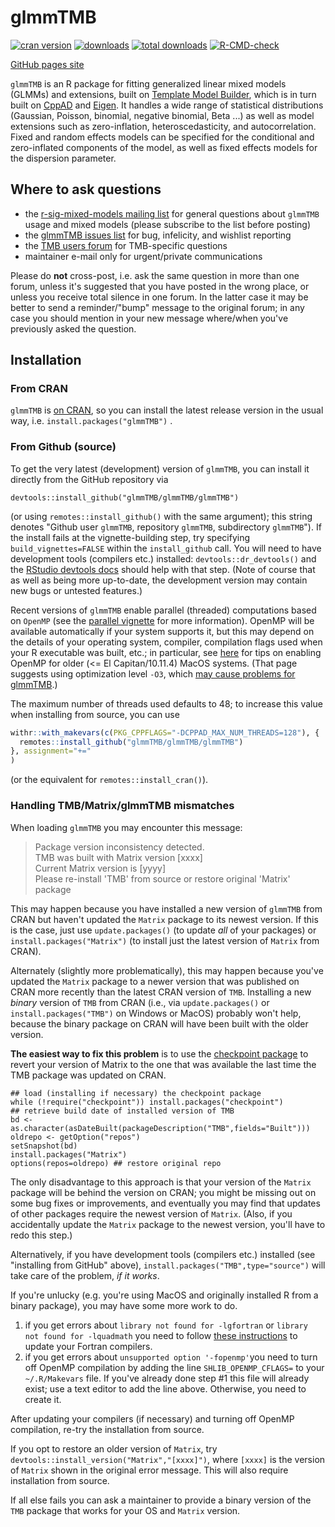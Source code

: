# glmmTMB

[![cran version](http://www.r-pkg.org/badges/version/glmmTMB)](https://cran.r-project.org/package=glmmTMB)
[![downloads](http://cranlogs.r-pkg.org/badges/glmmTMB)](http://cranlogs.r-pkg.org/badges/glmmTMB)
[![total downloads](http://cranlogs.r-pkg.org/badges/grand-total/glmmTMB)](http://cranlogs.r-pkg.org/badges/grand-total/glmmTMB)
[![R-CMD-check](https://github.com/glmmTMB/glmmTMB/workflows/R-CMD-check/badge.svg)](https://github.com/glmmTMB/glmmTMB/actions)

[GitHub pages site](https://glmmTMB.github.io/glmmTMB/)

`glmmTMB` is an R package for fitting generalized linear mixed models (GLMMs) and extensions, built on [Template Model Builder](https://github.com/kaskr/adcomp), which is in turn built on [CppAD](https://www.coin-or.org/CppAD/) and [Eigen](eigen.tuxfamily.org/). It handles a wide range of statistical distributions (Gaussian, Poisson, binomial, negative binomial, Beta ...) as well as model extensions such as zero-inflation, heteroscedasticity, and autocorrelation. Fixed and random effects models can be specified for the conditional and zero-inflated components of the model, as well as fixed effects models for the dispersion parameter.

## Where to ask questions

- the [r-sig-mixed-models mailing list](https://stat.ethz.ch/mailman/listinfo/r-sig-mixed-models) for general questions about `glmmTMB` usage and mixed models (please subscribe to the list before posting)
- the [glmmTMB issues list](https://github.com/glmmTMB/glmmTMB/issues) for bug, infelicity, and wishlist reporting
- the [TMB users forum](https://groups.google.com/forum/#!forum/tmb-users) for TMB-specific questions
- maintainer e-mail only for urgent/private communications

Please do **not** cross-post, i.e. ask the same question in more than one forum, unless it's suggested that you have posted in the wrong place, or unless you receive total silence in one forum. In the latter case it may be better to send a reminder/"bump" message to the original forum; in any case you should mention in your new message where/when you've previously asked the question.

## Installation 

### From CRAN

`glmmTMB` is [on CRAN](https://CRAN.R-project.org/package=glmmTMB), so you can install the latest release version in the usual way, i.e. `install.packages("glmmTMB")` .

### From Github (source)

To get the very latest (development) version of `glmmTMB`, you can install it 
directly from the GitHub repository via
```
devtools::install_github("glmmTMB/glmmTMB/glmmTMB")
```
(or using `remotes::install_github()` with the same argument); this string denotes "Github user `glmmTMB`, repository `glmmTMB`, subdirectory `glmmTMB`"). If the install fails at the vignette-building step, try specifying `build_vignettes=FALSE` within the `install_github` call. You will need to have development tools (compilers etc.) installed: `devtools::dr_devtools()` and the [RStudio devtools docs](https://www.rstudio.com/products/rpackages/devtools/) should help with that step. (Note of course that as well as being more up-to-date, the development version may contain new bugs or untested features.)

Recent versions of `glmmTMB` enable parallel (threaded) computations based on `OpenMP` (see the [parallel vignette](glmmTMB/vignettes/parallel.Rmd) for more information). OpenMP will be available automatically if your system supports it, but this may depend on the details of your operating system, compiler, compilation flags used when your R executable was built, etc.; in particular, see [here](https://github.com/Rdatatable/data.table/wiki/Installation#openmp-enabled-compiler-for-mac) for tips on enabling OpenMP for older (<= El Capitan/10.11.4) MacOS systems. (That page suggests using optimization level `-O3`, which [may cause problems for glmmTMB](https://github.com/glmmTMB/glmmTMB/issues/297).)

The maximum number of threads used defaults to 48; to increase this value when installing from source, you can use

```r
withr::with_makevars(c(PKG_CPPFLAGS="-DCPPAD_MAX_NUM_THREADS=128"), {
  remotes::install_github("glmmTMB/glmmTMB/glmmTMB")
}, assignment="+="
)
```
(or the equivalent for `remotes::install_cran()`).

### Handling TMB/Matrix/glmmTMB mismatches

When loading `glmmTMB` you may encounter this message:

> Package version inconsistency detected.<br>
> TMB was built with Matrix version [xxxx]<br>
> Current Matrix version is [yyyy]<br>
> Please re-install 'TMB' from source or restore original 'Matrix' package

This may happen because you have installed a new version of `glmmTMB` from CRAN but haven't updated the `Matrix` package to its newest version. If this is the case, just use `update.packages()` (to update *all* of your packages) or `install.packages("Matrix")` (to install just the latest version of `Matrix` from CRAN).

Alternately (slightly more problematically), this may happen because you've updated the `Matrix` package to a newer version that was published on CRAN more recently than the latest CRAN version of `TMB`. Installing a new *binary* version of `TMB` from CRAN (i.e., via `update.packages()` or `install.packages("TMB")` on Windows or MacOS) probably won't help, because the binary package on CRAN will have been built with the older version.

**The easiest way to fix this problem** is to use the [checkpoint package]( https://CRAN.R-project.org/package=checkpoint) to revert your version of Matrix to the one that was available the last time the TMB package was updated on CRAN.

```
## load (installing if necessary) the checkpoint package
while (!require("checkpoint")) install.packages("checkpoint")
## retrieve build date of installed version of TMB
bd <- as.character(asDateBuilt(packageDescription("TMB",fields="Built")))
oldrepo <- getOption("repos")
setSnapshot(bd)
install.packages("Matrix")
options(repos=oldrepo) ## restore original repo
```

The only disadvantage to this approach is that your version of the `Matrix` package will be behind the version on CRAN; you might be missing out on some bug fixes or improvements, and eventually you may find that updates of other packages require the newest version of `Matrix`. (Also, if you accidentally update the `Matrix` package to the newest version, you'll have to redo this step.)

Alternatively, if you have development tools (compilers etc.) installed (see "installing from GitHub" above), `install.packages("TMB",type="source")` will take care of the problem, *if it works*.

If you're unlucky (e.g. you're using MacOS and originally installed R from a binary package), you may have some more work to do.

1. if you get errors about `library not found for -lgfortran` or `library not found for -lquadmath` you need to follow [these instructions](https://thecoatlessprofessor.com/programming/rcpp-rcpparmadillo-and-os-x-mavericks--lgfortran-and--lquadmath-error/) to update your Fortran compilers.
2. if you get errors about `unsupported option '-fopenmp'`you need to turn off OpenMP compilation by adding the line `SHLIB_OPENMP_CFLAGS=` to your `~/.R/Makevars` file. If you've already done step #1 this file will already exist; use a text editor to add the line above. Otherwise, you need to create it.

After updating your compilers (if necessary) and turning off OpenMP compilation, re-try the installation from source.

If you opt to restore an older version of `Matrix`, try `devtools::install_version("Matrix","[xxxx]")`, where `[xxxx]` is the version of `Matrix` shown in the original error message. This will also require installation from source.

If all else fails you can ask a maintainer to provide a binary version of the `TMB` package that works for your OS and `Matrix` version.



